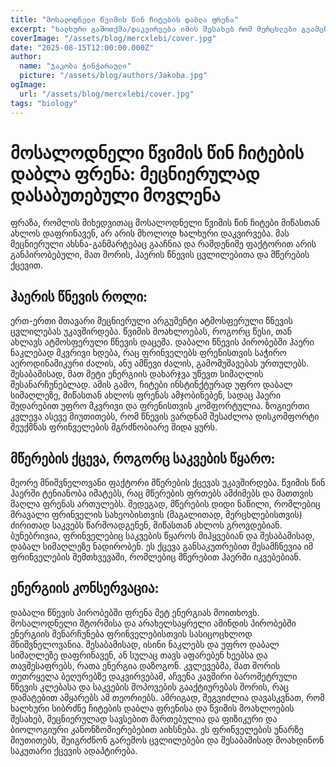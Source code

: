 ```yaml
---
title: "მოსალოდნელი წვიმის წინ ჩიტების დაბლა ფრენა"
excerpt: "ხალხური გამოთქმა/დაკვირვება იმის შესახებ რომ მერცხლები გვამცნობენ მოსალოდნელ ამინდის გაუარესებას"
coverImage: "/assets/blog/mercxlebi/cover.jpg"
date: "2025-08-15T12:00:00.000Z"
author:
  name: "ჯაკობა ჭინჭარაული"
  picture: "/assets/blog/authors/Jakoba.jpg"
ogImage:
  url: "/assets/blog/mercxlebi/cover.jpg"
tags: "biology"
---
```


# მოსალოდნელი წვიმის წინ ჩიტების დაბლა ფრენა: მეცნიერულად დასაბუთებული მოვლენა

ფრაზა, რომლის მიხედვითაც მოსალოდნელი წვიმის წინ ჩიტები მიწასთან ახლოს დაფრინავენ, არ არის მხოლოდ ხალხური დაკვირვება. მას მეცნიერული ახსნა-განმარტებაც გააჩნია და რამდენიმე ფაქტორით არის განპირობებული, მათ შორის, ჰაერის წნევის ცვლილებითა და მწერების ქცევით.

## ჰაერის წნევის როლი:

ერთ-ერთი მთავარი მეცნიერული არგუმენტი ატმოსფერული წნევის ცვლილებას უკავშირდება. წვიმის მოახლოებას, როგორც წესი, თან ახლავს ატმოსფერული წნევის დაცემა. დაბალი წნევის პირობებში ჰაერი ნაკლებად მკვრივი ხდება, რაც ფრინველებს ფრენისთვის საჭირო აეროდინამიკური ძალის, ანუ ამწევი ძალის, გამომუშავებას ურთულებს. შესაბამისად, მათ მეტი ენერგიის დახარჯვა უწევთ სიმაღლის შესანარჩუნებლად. ამის გამო, ჩიტები ინსტინქტურად უფრო დაბალ სიმაღლეზე, მიწასთან ახლოს ფრენას ამჯობინებენ, სადაც ჰაერი შედარებით უფრო მკვრივი და ფრენისთვის კომფორტულია. ზოგიერთი კვლევა ასევე მიუთითებს, რომ წნევის ვარდნამ შესაძლოა დისკომფორტი შეუქმნას ფრინველების მგრძნობიარე შიდა ყურს.

## მწერების ქცევა, როგორც საკვების წყარო:

მეორე მნიშვნელოვანი ფაქტორი მწერების ქცევას უკავშირდება. წვიმის წინ ჰაერში ტენიანობა იმატებს, რაც მწერების ფრთებს ამძიმებს და მათთვის მაღლა ფრენას ართულებს. შედეგად, მწერების დიდი ნაწილი, რომლებიც მრავალი ფრინველის სახეობისთვის (მაგალითად, მერცხლებისთვის) ძირითად საკვებს წარმოადგენენ, მიწასთან ახლოს გროვდებიან. ბუნებრივია, ფრინველებიც საკვების წყაროს მიჰყვებიან და შესაბამისად, დაბალ სიმაღლეზე ნადირობენ. ეს ქცევა განსაკუთრებით შესამჩნევია იმ ფრინველების შემთხვევაში, რომლებიც მწერებით ჰაერში იკვებებიან.

## ენერგიის კონსერვაცია:

დაბალი წნევის პირობებში ფრენა მეტ ენერგიას მოითხოვს. მოსალოდნელი შტორმისა და არახელსაყრელი ამინდის პირობებში ენერგიის შენარჩუნება ფრინველებისთვის სასიცოცხლოდ მნიშვნელოვანია. შესაბამისად, ისინი ნაკლებს და უფრო დაბალ სიმაღლეზე დაფრინავენ, ან სულაც თავს აფარებენ ხეებსა და თავშესაფრებს, რათა ენერგია დაზოგონ. კვლევებმა, მათ შორის თეთრყელა ბეღურებზე დაკვირვებამ, აჩვენა კავშირი ბარომეტრული წნევის კლებასა და საკვების მოპოვების გააქტიურებას შორის, რაც დამატებით ამყარებს ამ თეორიებს. ამრიგად, შეგვიძლია დავასკვნათ, რომ ხალხური სიბრძნე ჩიტების დაბლა ფრენისა და წვიმის მოახლოების შესახებ, მეცნიერულად სავსებით მართებულია და ფიზიკური და ბიოლოგიური კანონზომიერებებით აიხსნება. ეს ფრინველების უნარზე მიუთითებს, შეიგრძნონ გარემოს ცვლილებები და შესაბამისად მოახდინონ საკუთარი ქცევის ადაპტირება.
